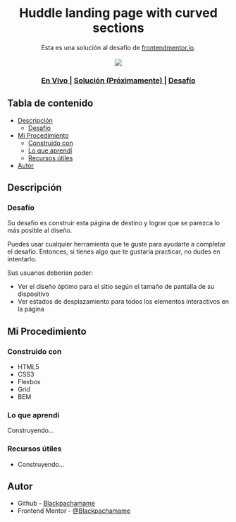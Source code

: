 <h1 align="center">Huddle landing page with curved sections</h1>

<div align="center">
   Esta es una solución al desafío de <a href="https://www.frontendmentor.io/">frontendmentor.io</a>.
</div>
<br>
<div align="center">
<img src="design/desktop-preview.jpg"></img>
  <h3>
    <a href="https://blackpachamame.github.io/desafíos-frontendmentor/huddle-landing-page-with-curved-sections/">
      En Vivo
    </a>
    <span> | </span>
    <a href="#pendiente">
      Solución (Próximamente)
    </a>
   <span> | </span>
    <a href="https://www.frontendmentor.io/challenges/huddle-landing-page-with-curved-sections-5ca5ecd01e82137ec91a50f2">
      Desafío
    </a>
  </h3>
</div>

## Tabla de contenido

- [Descripción](#descripción)
  - [Desafío](#desafío)
- [Mi Procedimiento](#mi-procedimiento)
  - [Construido con](#construido-con)
  - [Lo que aprendí](#lo-que-aprendí)
  - [Recursos útiles](#recursos-útiles)
- [Autor](#autor)

## Descripción

### Desafío

Su desafío es construir esta página de destino y lograr que se parezca lo más posible al diseño.

Puedes usar cualquier herramienta que te guste para ayudarte a completar el desafío. Entonces, si tienes algo que te gustaría practicar, no dudes en intentarlo.

Sus usuarios deberían poder:

- Ver el diseño óptimo para el sitio según el tamaño de pantalla de su dispositivo
- Ver estados de desplazamiento para todos los elementos interactivos en la página

## Mi Procedimiento

### Construido con

- HTML5
- CSS3
- Flexbox
- Grid
- BEM

### Lo que aprendí

Construyendo...

### Recursos útiles

- Construyendo...

## Autor

- Github - [Blackpachamame](https://github.com/Blackpachamame)
- Frontend Mentor - [@Blackpachamame](https://www.frontendmentor.io/profile/Blackpachamame)
